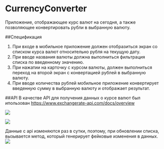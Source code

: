 # CurrencyConverter

Приложение, отображающее курс валют на сегодня, а также позволяющее конвертировать рубли в выбранную валюту.

##Спецификация
1. При входе в мобильное приложение должен отобразиться экран со списком курса валют относительно рубля на текущую дату.
2. При вводе названия валюты должна выполниться фильтрация списка по введенному значению.
3. При нажатии на карточку с курсом валюты, должен выполниться переход на второй экран с конвертацией рублей в выбранную валюту.
4. При вводе количества рублей мобильное приложение конвертирует введенную сумму в выбранную валюту и отображает результат.

##API
В качестве API для получения данных о курсе валют был ипользован <https://www.exchangerate-api.com/docs/overview>

[![](https://ie.wampi.ru/2023/05/31/photo_2023-05-31_16-54-38.jpg)](https://wampi.ru/image/RV2p0Zz)

[![](https://ic.wampi.ru/2023/05/31/photo_2023-05-31_16-54-21.jpg)](https://wampi.ru/image/RV2pSlQ)


Данные с api изменяются раз в сутки, поэтому, при обновлении списка, вызывается метод, который генерирует фейковые изменения в данных. 
[![](https://im.wampi.ru/2023/05/31/photo_2023-05-31_16-54-32.jpg)](https://wampi.ru/image/RV2p2yH)
